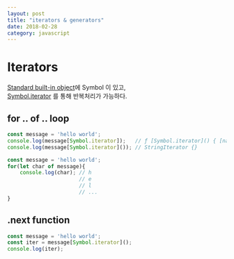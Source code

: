 ```yaml
---
layout: post
title: "iterators & generators"
date: 2018-02-28
category: javascript
---
```


# Iterators

[Standard built-in object](https://developer.mozilla.org/en-US/docs/Web/JavaScript/Reference/Global_Objects)에 
Symbol 이 있고,  
[Symbol.iterator](https://developer.mozilla.org/en-US/docs/Web/JavaScript/Reference/Global_Objects/Symbol/iterator) 를 통해 
반복처리가 가능하다. 

## for .. of .. loop

```js
const message = 'hello world';
console.log(message[Symbol.iterator]);   // ƒ [Symbol.iterator]() { [native code] }
console.log(message[Symbol.iterator]()); // StringIterator {}
```

```js
const message = 'hello world';
for(let char of message){
    console.log(char); // h
                       // e
                       // l
                       // ...
}
```

## .next function

```js
const message = 'hello world';
const iter = message[Symbol.iterator]();
console.log(iter);
```